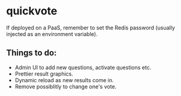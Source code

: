 # quickvote

If deployed on a PaaS, remember to set the Redis password (usually injected as an environment variable).

## Things to do:

* Admin UI to add new questions, activate questions etc.
* Prettier result graphics.
* Dynamic reload as new results come in.
* Remove possiblitly to change one's vote.
